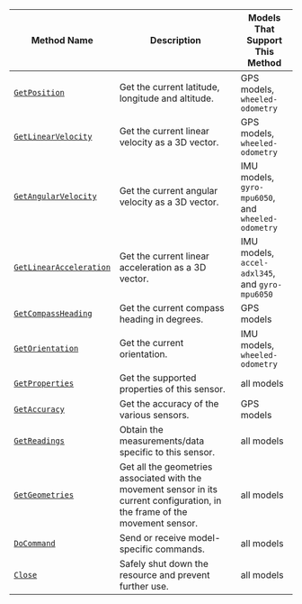 <!-- prettier-ignore -->
| Method Name | Description | Models That Support This Method |
| ----------- | ----------- | ------------------------------- |
| [`GetPosition`](/components/movement-sensor/#getposition) | Get the current latitude, longitude and altitude. | GPS models, `wheeled-odometry` |
| [`GetLinearVelocity`](/components/movement-sensor/#getlinearvelocity) | Get the current linear velocity as a 3D vector. | GPS models, `wheeled-odometry` |
| [`GetAngularVelocity`](/components/movement-sensor/#getangularvelocity) | Get the current angular velocity as a 3D vector. | IMU models, `gyro-mpu6050`, and `wheeled-odometry` |
| [`GetLinearAcceleration`](/components/movement-sensor/#getlinearacceleration) | Get the current linear acceleration as a 3D vector. | IMU models,  `accel-adxl345`, and `gyro-mpu6050` |
| [`GetCompassHeading`](/components/movement-sensor/#getcompassheading) | Get the current compass heading in degrees. | GPS models |
| [`GetOrientation`](/components/movement-sensor/#getorientation) | Get the current orientation. | IMU models, `wheeled-odometry` |
| [`GetProperties`](/components/movement-sensor/#getproperties) | Get the supported properties of this sensor. | all models |
| [`GetAccuracy`](/components/movement-sensor/#getaccuracy) | Get the accuracy of the various sensors. | GPS models |
| [`GetReadings`](/components/movement-sensor/#getreadings) | Obtain the measurements/data specific to this sensor. | all models |
| [`GetGeometries`](/components/movement-sensor/#getgeometries) | Get all the geometries associated with the movement sensor in its current configuration, in the frame of the movement sensor. | all models |
| [`DoCommand`](/components/movement-sensor/#docommand) | Send or receive model-specific commands. | all models |
| [`Close`](/components/movement-sensor/#close) | Safely shut down the resource and prevent further use. | all models |

